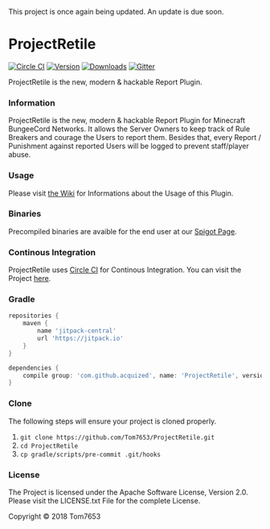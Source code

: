 
This project is once again being updated. An update is due soon.

# ProjectRetile
[![Circle CI](https://img.shields.io/circleci/project/Acquized/ProjectRetile.svg?maxAge=300&style=flat-square)](https://circleci.com/gh/Tom7653/ProjectRetile)
[![Version](https://img.shields.io/github/release/Acquized/ProjectRetile.svg?maxAge=2592000&style=flat-square)]()
[![Downloads](https://img.shields.io/github/downloads/Acquized/ProjectRetile/total.svg?maxAge=2592000&style=flat-square)](https://github.com/Tom7653/ProjectRetile/releases)
[![Gitter](https://img.shields.io/gitter/room/Acquized/ProjectRetile.js.svg?maxAge=2592000&style=flat-square)](https://gitter.im/Tom7653/ProjectRetile?utm_source=badge&utm_medium=badge&utm_campaign=pr-badge)  

ProjectRetile is the new, modern & hackable Report Plugin.  
  
### Information
ProjectRetile is the new, modern & hackable Report Plugin for Minecraft BungeeCord Networks. It allows the Server Owners to keep track of Rule Breakers and courage the Users to report them. Besides that, every Report / Punishment against reported Users will be logged to prevent staff/player abuse.  
  
### Usage
Please visit [the Wiki](https://github.com/Tom7653/ProjectRetile/wiki) for Informations about the Usage of this Plugin.  
  
### Binaries
Precompiled binaries are avaible for the end user at our [Spigot Page]().  
  
### Continous Integration
ProjectRetile uses [Circle CI](https://circleci.com/) for Continous Integration. You can visit the Project [here](https://circleci.com/gh/Tom7653/ProjectRetile).  
  
### Gradle
```gradle
repositories {
    maven {
        name 'jitpack-central'
        url 'https://jitpack.io'
    }
}

dependencies {
    compile group: 'com.github.acquized', name: 'ProjectRetile', version: 'master-SNAPSHOT'
}
```  
  
### Clone
The following steps will ensure your project is cloned properly.  
1. `git clone https://github.com/Tom7653/ProjectRetile.git`  
2. `cd ProjectRetile`  
3. `cp gradle/scripts/pre-commit .git/hooks`  
  
### License
The Project is licensed under the Apache Software License, Version 2.0. Please visit the LICENSE.txt File for the complete License.
  
Copyright © 2018 Tom7653
